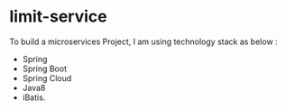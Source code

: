 # limit-service
To build a microservices Project, I am using technology stack as below :
 * Spring
 * Spring Boot
 * Spring Cloud
 * Java8
 * iBatis.
